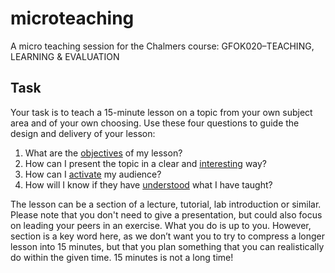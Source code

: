 # microteaching
A micro teaching session for the Chalmers course: GFOK020–TEACHING, LEARNING &amp; EVALUATION

## Task
Your task is to teach a 15-minute lesson on a topic from your own subject area and of your own choosing. Use these four questions to guide the design and delivery of your lesson:

1. What are the [objectives](docs/objectives.md) of my lesson?
2. How can I present the topic in a clear and [interesting](docs/intersting.md) way?
3. How can I [activate](docs/activate.md) my audience?
4. How will I know if they have [understood](docs/understood.md) what I have taught?

The lesson can be a section of a lecture, tutorial, lab introduction or similar. Please note that you don't need to give a presentation, but could also focus on leading your peers in an exercise.  What you do is up to you. However, section is a key word here, as we don’t want you to try to compress a longer lesson into 15 minutes, but that you plan something that you can realistically do within the given time. 15 minutes is not a long time!
